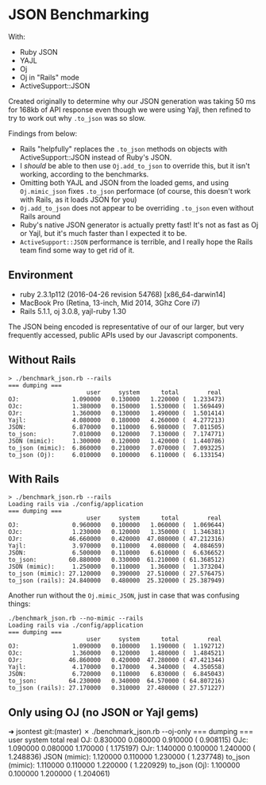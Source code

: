 # JSON Benchmarking

With:

  * Ruby JSON
  * YAJL
  * Oj
  * Oj in "Rails" mode
  * ActiveSupport::JSON

Created originally to determine why our JSON generation was taking 50 ms for 168kb of API response even though we were using Yajl, then refined to try to work out why `.to_json` was so slow.

Findings from below:

  * Rails "helpfully" replaces the `.to_json` methods on objects with ActiveSupport::JSON instead of Ruby's JSON.
  * I *should* be able to then use `Oj.add_to_json` to override this, but it isn't working, according to the benchmarks.
  * Omitting both YAJL and JSON from the loaded gems, and using `Oj.mimic_json` fixes `.to_json` performace (of course, this doesn't work with Rails, as it loads JSON for you)
  * `Oj.add_to_json` does not appear to be overriding `.to_json` even without Rails around
  * Ruby's native JSON generator is actually pretty fast! It's not as fast as Oj or Yajl, but it's much faster than I expected it to be.
  * `ActiveSupport::JSON` performance is terrible, and I really hope the Rails team find some way to get rid of it.

## Environment

  * ruby 2.3.1p112 (2016-04-26 revision 54768) [x86_64-darwin14]
  * MacBook Pro (Retina, 13-inch, Mid 2014, 3Ghz Core i7)
  * Rails 5.1.1, oj 3.0.8, yajl-ruby 1.30

The JSON being encoded is representative of our of our larger, but very frequently accessed, public APIs used by our Javascript components.

## Without Rails

```
> ./benchmark_json.rb --rails
=== dumping ===
                      user     system      total        real
OJ:               1.090000   0.130000   1.220000 (  1.233473)
OJc:              1.380000   0.150000   1.530000 (  1.569449)
OJr:              1.360000   0.130000   1.490000 (  1.501414)
Yajl:             4.080000   0.180000   4.260000 (  4.277213)
JSON:             6.870000   0.110000   6.980000 (  7.011505)
to_json:          7.010000   0.120000   7.130000 (  7.174771)
JSON (mimic):     1.300000   0.120000   1.420000 (  1.440786)
to_json (mimic):  6.860000   0.210000   7.070000 (  7.093225)
to_json (Oj):     6.010000   0.100000   6.110000 (  6.133154)
```

## With Rails

```
> ./benchmark_json.rb --rails
Loading rails via ./config/application
=== dumping ===
                      user     system      total        real
OJ:               0.960000   0.100000   1.060000 (  1.069644)
OJc:              1.230000   0.120000   1.350000 (  1.346381)
OJr:             46.660000   0.420000  47.080000 ( 47.212316)
Yajl:             3.970000   0.110000   4.080000 (  4.084659)
JSON:             6.500000   0.110000   6.610000 (  6.636652)
to_json:         60.880000   0.330000  61.210000 ( 61.368512)
JSON (mimic):     1.250000   0.110000   1.360000 (  1.373204)
to_json (mimic): 27.120000   0.390000  27.510000 ( 27.576475)
to_json (rails): 24.840000   0.480000  25.320000 ( 25.387949)
```

Another run without the `Oj.mimic_JSON`, just in case that was confusing things:

```
./benchmark_json.rb --no-mimic --rails
Loading rails via ./config/application
=== dumping ===
                      user     system      total        real
OJ:               1.090000   0.100000   1.190000 (  1.192712)
OJc:              1.360000   0.120000   1.480000 (  1.484521)
OJr:             46.860000   0.420000  47.280000 ( 47.421344)
Yajl:             4.170000   0.170000   4.340000 (  4.350558)
JSON:             6.720000   0.110000   6.830000 (  6.845043)
to_json:         64.230000   0.340000  64.570000 ( 64.807216)
to_json (rails): 27.170000   0.310000  27.480000 ( 27.571227)
```

## Only using OJ (no JSON or Yajl gems)

➜  jsontest git:(master) ✗ ./benchmark_json.rb --oj-only
=== dumping ===
                      user     system      total        real
OJ:               0.830000   0.080000   0.910000 (  0.908115)
OJc:              1.090000   0.080000   1.170000 (  1.175197)
OJr:              1.140000   0.100000   1.240000 (  1.248836)
JSON (mimic):     1.120000   0.110000   1.230000 (  1.237748)
to_json (mimic):  1.110000   0.110000   1.220000 (  1.220929)
to_json (Oj):     1.100000   0.100000   1.200000 (  1.204061)
